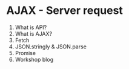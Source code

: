 # AJAX - Server request

1. What is API?
2. What is AJAX?
3. Fetch 
4. JSON.stringly & JSON.parse
5. Promise
6. Workshop blog


